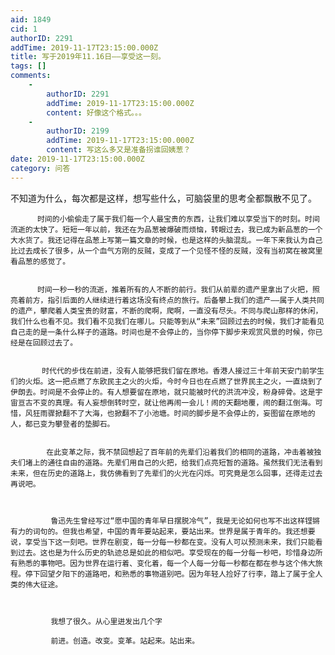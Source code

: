 ```yaml
---
aid: 1849
cid: 1
authorID: 2291
addTime: 2019-11-17T23:15:00.000Z
title: 写于2019年11.16日——享受这一刻。
tags: []
comments:
    -
        authorID: 2291
        addTime: 2019-11-17T23:15:00.000Z
        content: 好像这个格式。。。
    -
        authorID: 2199
        addTime: 2019-11-17T23:15:00.000Z
        content: 写这么多又是准备拐谁回姨葱？
date: 2019-11-17T23:15:00.000Z
category: 问答
---
```


不知道为什么，每次都是这样，想写些什么，可脑袋里的思考全都飘散不见了。

          时间的小偷偷走了属于我们每一个人最宝贵的东西，让我们难以享受当下的时刻。时间流逝的太快了。短短一年以前，我还在为品葱被爆破而烦恼，转眼过去，我已成为新品葱的一个大水货了。我还记得在品葱上写第一篇文章的时候，也是这样的头脑混乱。一年下来我认为自己比过去成长了很多，从一个血气方刚的反贼，变成了一个见怪不怪的反贼，没有当初窝在被窝里看品葱的感觉了。
    
    
          时间一秒一秒的流逝，推着所有的人不断的前行。我们从前辈的遗产里拿出了火把，照亮着前方，指引后面的人继续进行着这场没有终点的旅行。后备攀上我们的遗产——属于人类共同的遗产，攀爬着人类宝贵的财富，不断的爬啊，爬啊，一直没有尽头。不同与爬山那样的休闲，我们什么也看不见。我们看不见我们在哪儿。只能等到从“未来”回顾过去的时候，我们才能看见自己走的是一条什么样子的道路。时间也是不会停止的，当你停下脚步来观赏风景的时候，你已经是在回顾过去了。
    
    
           时代代的步伐在前进，没有人能够把我们留在原地。香港人接过三十年前天安门前学生们的火炬。这一把点燃了东欧民主之火的火炬，今时今日也在点燃了世界民主之火，一直烧到了伊朗去。时间是不会停止的。有人想要留在原地，就只能被时代的洪流冲没，粉身碎骨。这是宇宙亘古不变的真理。有人妄想倒转时空，就让他再闹一会儿！闹的天翻地覆，闹的翻江倒海。可惜，风狂雨骤掀翻不了大海，也掀翻不了小池塘。时间的脚步是不会停止的，妄图留在原地的人，都已变为攀登者的垫脚石。
    
    
            在此变革之际，我不禁回想起了百年前的先辈们沿着我们的相同的道路，冲击着被独夫们堵上的通往自由的道路。先辈们用自己的火把，给我们点亮短暂的道路。虽然我们无法看到未来，但在历史的道路上，我仿佛看到了先辈们的火光在闪烁。可究竟是怎么回事，还得走过去再说吧。
    
    
    
             鲁迅先生曾经写过“愿中国的青年早日摆脱冷气”，我是无论如何也写不出这样铿锵有力的词句的。但我也希望，中国的青年要站起来，要站出来。世界是属于青年的。我还想要说，享受当下这一刻吧。世界在剧变，每一分每一秒都在变。没有人可以预测未来，我们只能看到过去。这也是为什么历史的轨迹总是如此的相似吧。享受现在的每一分每一秒吧，珍惜身边所有熟悉的事物吧。因为世界在运行着、变化着，每一个人每一分每一秒都在都在参与这个伟大旅程。停下回望夕阳下的道路吧，和熟悉的事物道别吧。因为年轻人捡好了行李，踏上了属于全人类的伟大征途。
    
    
    
             我想了很久。从心里迸发出几个字
    
             前进。创造。改变。变革。站起来。站出来。
